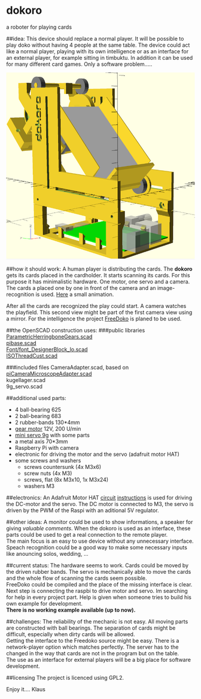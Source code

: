 # dokoro
a roboter for playing cards


##idea:
This device should replace a normal player.
It will be possible to play doko without having 4 people at the same table.
The device could act like a normal player, playing with its own intelligence or as an interface for an external player, for example sitting in timbuktu.
In addition it can be used for many different card games. Only a software problem.....

![dokoro openscad](images/all.png)

##how it should work:
A human player is distributing the cards. The **dokoro** gets its cards placed in the cardholder.
It starts scanning its cards. For this purpose it has minimalistic hardware. One motor, one servo and a camera. The cards a placed one by one in front of the camera and an image-recognition is used. [Here](images/dokoroAnimation.mp4) a small animation.

After all the cards are recognized the play could start. A camera watches the playfield. This second view might be part of the first camera view using a mirror.
For the intelligence the project [FreeDoko](http://free-doko.sourceforge.net/de/FreeDoko.html) is planed to be used.

##the OpenSCAD construction uses:
###public libraries
[ParametricHerringboneGears.scad](https://github.com/beckdac/PARA/blob/master/ParametricHerringboneGears.scad)  
[pibase.scad](https://github.com/guyc/pi-box/blob/master/pibase.scad)  
[Font/font_DesignerBlock_lo.scad](https://github.com/QuackingPlums/QP_OpenSCAD_lib/blob/master/Makerbot%20font%20(Thingiverse%2022730)/font_DesignerBlock_lo.scad)  
[ISOThreadCust.scad](http://www.thingiverse.com/thing:311919)

###included files
CameraAdapter.scad, based on [piCameraMicroscopeAdapter.scad](https://github.com/luisibanez/ShapesFor3DPrinting/blob/master/OpenSCAD/piCameraMicroscopeAdapter.scad)  
kugellager.scad  
9g_servo.scad  

##additional used parts:

* 4 ball-bearing 625
* 2 ball-bearing 683
* 2 rubber-bands 130*4mm 
* [gear motor](http://www.ebay.de/itm/DC-1-5-12V-200rpm-Getriebe-Motor-elektrisch-Electric-Metal-Geared-Motor-3v-6v-9v-/231526128396?hash=item35e8085b0c:g:-XUAAOSweW5VJBSc) 12V, 200 U/min
* [mini servo 9g](http://www.ebay.de/itm/ELE-2x-Micro-Mini-Servo-SG90-RC-Servo-9g-Kabel-23cm-Neu-/222005349852) with some parts
* a metal axis 70*3mm
* Raspberry Pi with camera
* electronic for driving the motor and the servo (adafruit motor HAT)
* some screws and washers
    * screws countersunk (4x M3x6)
    * screw nuts (4x M3)
    * screws, flat (8x M3x10, 1x M3x24)
    * washers M3 

##electronics:
An Adafruit Motor HAT [circuit](https://cdn-learn.adafruit.com/assets/assets/000/022/655/original/raspberry_pi_schem1.png?1422045515) [instructions](https://learn.adafruit.com/adafruit-dc-and-stepper-motor-hat-for-raspberry-pi) is used for driving the DC-motor and the servo.
The DC motor is connected to M3, the servo is driven by the PWM of the Raspi with an aditional 5V regulator.


##other ideas:
A monitor could be used to show informations, a speaker for giving _valuable comments_. When the dokoro is used as an interface, these parts could be used to get a real connection to the remote player.  
The main focus is an easy to use device without any unnecessary interface. Speach recognition could be a good way to make some necessary inputs like anouncing solos, wedding, ... 

##current status:
The hardware seems to work. Cards could be moved by the driven rubber bands. The servo is mechanically able to move the cards and the whole flow of scanning the cards seem possible.  
FreeDoko could be compiled and the place of the missing interface is clear.  
Next step is connecting the raspbi to drive motor and servo.
Im searching for help in every project part. Help is given when someone tries to build his own example for development.  
__There is no working example available (up to now).__  

##challenges:
The reliability of the mechanic is not easy. All moving parts are constructed with ball bearings. The separation of cards might be difficult, especially when dirty cards will be allowed.  
Getting the interface to the Freedoko source might be easy. There is a network-player option which matches perfectly. The server has to the changed in the way that cards are not in the program but on the table.  
The use as an interface for external players will be a big place for software development.   

##licensing
The project is licenced using GPL2.

Enjoy it.... Klaus 
